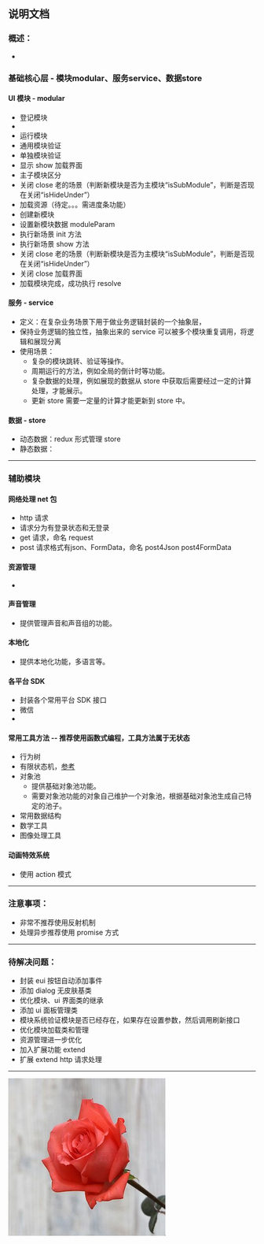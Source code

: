 ## 说明文档

### 概述：
 * 
 
### 基础核心层 - 模块modular、服务service、数据store

#### UI 模块 - modular
 * 登记模块
  * 
 * 运行模块
  * 通用模块验证
  * 单独模块验证
  * 显示 show 加载界面
  * 主子模块区分
  * 关闭 close 老的场景（判断新模块是否为主模块“isSubModule”，判断是否现在关闭“isHideUnder”）
  * 加载资源（待定。。。需进度条功能）
  * 创建新模块
  * 设置新模块数据 moduleParam 
  * 执行新场景 init 方法
  * 执行新场景 show 方法
  * 关闭 close 老的场景（判断新模块是否为主模块“isSubModule”，判断是否现在关闭“isHideUnder”）
  * 关闭 close 加载界面
  * 加载模块完成，成功执行 resolve

#### 服务 - service 
 * 定义：在复杂业务场景下用于做业务逻辑封装的一个抽象层，
 * 保持业务逻辑的独立性，抽象出来的 service 可以被多个模块重复调用，将逻辑和展现分离
 * 使用场景：
   * 复杂的模块跳转、验证等操作。
   * 周期运行的方法，例如全局的倒计时等功能。
   * 复杂数据的处理，例如展现的数据从 store 中获取后需要经过一定的计算处理，才能展示。
   * 更新 store 需要一定量的计算才能更新到 store 中。

#### 数据 - store
 * 动态数据：redux 形式管理 store 
 * 静态数据：

------

### 辅助模块

#### 网络处理 net 包
 * http 请求
  * 请求分为有登录状态和无登录
  * get 请求，命名 request
  * post 请求格式有json、FormData，命名 post4Json post4FormData

#### 资源管理
 * 

#### 声音管理
 * 提供管理声音和声音组的功能。

#### 本地化
 * 提供本地化功能，多语言等。

#### 各平台 SDK
 * 封装各个常用平台 SDK 接口
 * 微信
 * 

#### 常用工具方法 -- 推荐使用函数式编程，工具方法属于无状态
 * 行为树
 * 有限状态机，[参考](https://github.com/jakesgordon/javascript-state-machine)
 * 对象池
   * 提供基础对象池功能。
   * 需要对象池功能的对象自己维护一个对象池，根据基础对象池生成自己特定的池子。
 * 常用数据结构
 * 数学工具
 * 图像处理工具

#### 动画特效系统
 * 使用 action 模式

---

### 注意事项：
 * 非常不推荐使用反射机制
 * 处理异步推荐使用 promise 方式

---

### 待解决问题：
 * 封装 eui 按钮自动添加事件
 * 添加 dialog 无皮肤基类
 * 优化模块、ui 界面类的继承
 * 添加 ui 面板管理类
 * 模块系统验证模块是否已经存在，如果存在设置参数，然后调用刷新接口
 * 优化模块加载类和管理
 * 资源管理进一步优化
 * 加入扩展功能 extend
 * 扩展 extend http 请求处理

---

![](./logo.jpg)
